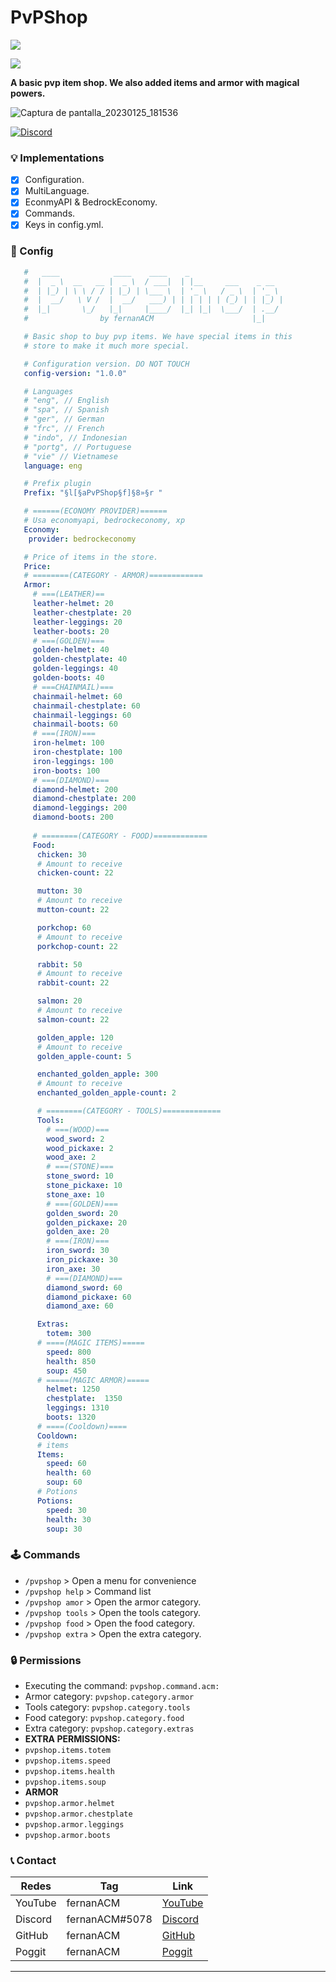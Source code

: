 # PvPShop
[![](https://poggit.pmmp.io/shield.state/PvPShop)](https://poggit.pmmp.io/p/PvPShop)

[![](https://poggit.pmmp.io/shield.api/PvPShop)](https://poggit.pmmp.io/p/PvPShop)

**A basic pvp item shop. We also added items and armor with magical powers.**

![Captura de pantalla_20230125_181536](https://user-images.githubusercontent.com/83558341/214719816-18f76527-2251-4567-815a-c089956b58b8.png)

<a href="https://discord.gg/YyE9XFckqb"><img src="https://img.shields.io/discord/837701868649709568?label=discord&color=7289DA&logo=discord" alt="Discord" /></a>

### 💡 Implementations
* [X] Configuration.
* [x] MultiLanguage.
* [x] EconmyAPI & BedrockEconomy.
* [X] Commands.
* [x] Keys in config.yml.

### 💾 Config
```yml
   #   ____            ____    ____    _                     
   #  |  _ \  __   __ |  _ \  / ___|  | |__     ___    _ __  
   #  | |_) | \ \ / / | |_) | \___ \  | '_ \   / _ \  | '_ \ 
   #  |  __/   \ V /  |  __/   ___) | | | | | | (_) | | |_) |
   #  |_|       \_/   |_|     |____/  |_| |_|  \___/  | .__/ 
   #                by fernanACM                      |_|    

   # Basic shop to buy pvp items. We have special items in this 
   # store to make it much more special.

   # Configuration version. DO NOT TOUCH
   config-version: "1.0.0"

   # Languages
   # "eng", // English
   # "spa", // Spanish
   # "ger", // German
   # "frc", // French
   # "indo", // Indonesian
   # "portg", // Portuguese
   # "vie" // Vietnamese
   language: eng

   # Prefix plugin
   Prefix: "§l[§aPvPShop§f]§8»§r "

   # ======(ECONOMY PROVIDER)======
   # Usa economyapi, bedrockeconomy, xp
   Economy: 
    provider: bedrockeconomy

   # Price of items in the store.
   Price:
   # ========(CATEGORY - ARMOR)============
   Armor:
     # ===(LEATHER)==
     leather-helmet: 20
     leather-chestplate: 20
     leather-leggings: 20
     leather-boots: 20
     # ===(GOLDEN)===
     golden-helmet: 40
     golden-chestplate: 40
     golden-leggings: 40
     golden-boots: 40
     # ===CHAINMAIL)===
     chainmail-helmet: 60
     chainmail-chestplate: 60
     chainmail-leggings: 60
     chainmail-boots: 60
     # ===(IRON)===
     iron-helmet: 100
     iron-chestplate: 100
     iron-leggings: 100
     iron-boots: 100
     # ===(DIAMOND)===
     diamond-helmet: 200
     diamond-chestplate: 200
     diamond-leggings: 200
     diamond-boots: 200
  
     # ========(CATEGORY - FOOD)============
     Food:
      chicken: 30
      # Amount to receive
      chicken-count: 22

      mutton: 30
      # Amount to receive
      mutton-count: 22

      porkchop: 60
      # Amount to receive
      porkchop-count: 22

      rabbit: 50
      # Amount to receive
      rabbit-count: 22

      salmon: 20
      # Amount to receive
      salmon-count: 22

      golden_apple: 120
      # Amount to receive
      golden_apple-count: 5

      enchanted_golden_apple: 300
      # Amount to receive
      enchanted_golden_apple-count: 2

      # ========(CATEGORY - TOOLS)=============
      Tools:
        # ===(WOOD)===
        wood_sword: 2
        wood_pickaxe: 2
        wood_axe: 2
        # ===(STONE)===
        stone_sword: 10
        stone_pickaxe: 10
        stone_axe: 10
        # ===(GOLDEN)===
        golden_sword: 20
        golden_pickaxe: 20
        golden_axe: 20
        # ===(IRON)===
        iron_sword: 30
        iron_pickaxe: 30
        iron_axe: 30
        # ===(DIAMOND)===
        diamond_sword: 60 
        diamond_pickaxe: 60 
        diamond_axe: 60

      Extras:
        totem: 300
      # ====(MAGIC ITEMS)=====
        speed: 800
        health: 850
        soup: 450
      # =====(MAGIC ARMOR)=====
        helmet: 1250
        chestplate:  1350
        leggings: 1310
        boots: 1320
      # ====(Cooldown)====
      Cooldown:
      # items
      Items:
        speed: 60
        health: 60
        soup: 60
      # Potions
      Potions:
        speed: 30
        health: 30
        soup: 30
```

### 🕹 Commands
- ```/pvpshop``` > Open a menu for convenience
- ```/pvpshop help``` > Command list
- ```/pvpshop amor``` > Open the armor category.
- ```/pvpshop tools``` > Open the tools category.
- ```/pvpshop food``` > Open the food category.
- ```/pvpshop extra``` > Open the extra category.

### 🔒 Permissions
- Executing the command: ```pvpshop.command.acm:```
- Armor category: ```pvpshop.category.armor```
- Tools category: ```pvpshop.category.tools```
- Food category: ```pvpshop.category.food```
- Extra category: ```pvpshop.category.extras```
- **EXTRA PERMISSIONS:**
- ```pvpshop.items.totem```
- ```pvpshop.items.speed```
- ```pvpshop.items.health```
- ```pvpshop.items.soup```
- **ARMOR**
- ```pvpshop.armor.helmet```
- ```pvpshop.armor.chestplate```
- ```pvpshop.armor.leggings```
- ```pvpshop.armor.boots```

### 📞 Contact 
| Redes | Tag | Link |
|-------|-------------|------|
| YouTube | fernanACM | [YouTube](https://www.youtube.com/channel/UC-M5iTrCItYQBg5GMuX5ySw) | 
| Discord | fernanACM#5078 | [Discord](https://discord.gg/YyE9XFckqb) |
| GitHub | fernanACM | [GitHub](https://github.com/fernanACM)
| Poggit | fernanACM | [Poggit](https://poggit.pmmp.io/ci/fernanACM)
****
